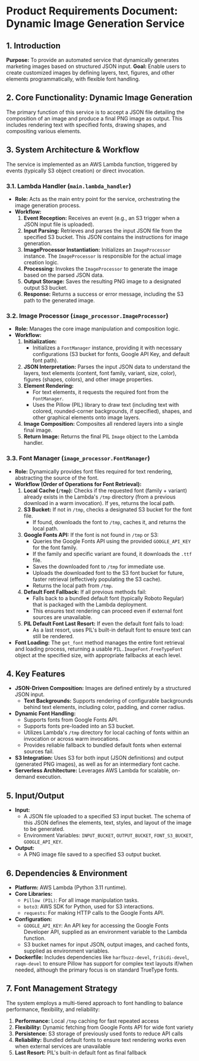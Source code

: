 # Product Requirements Document: Dynamic Image Generation Service

## 1. Introduction

**Purpose:** To provide an automated service that dynamically generates marketing images based on structured JSON input.
**Goal:** Enable users to create customized images by defining layers, text, figures, and other elements programmatically, with flexible font handling.

## 2. Core Functionality: Dynamic Image Generation

The primary function of this service is to accept a JSON file detailing the composition of an image and produce a final PNG image as output. This includes rendering text with specified fonts, drawing shapes, and compositing various elements.

## 3. System Architecture & Workflow

The service is implemented as an AWS Lambda function, triggered by events (typically S3 object creation) or direct invocation.

### 3.1. Lambda Handler (`main.lambda_handler`)

-   **Role:** Acts as the main entry point for the service, orchestrating the image generation process.
-   **Workflow:**
    1.  **Event Reception:** Receives an event (e.g., an S3 trigger when a JSON input file is uploaded).
    2.  **Input Parsing:** Retrieves and parses the input JSON file from the specified S3 bucket. This JSON contains the instructions for image generation.
    3.  **ImageProcessor Instantiation:** Initializes an `ImageProcessor` instance. The `ImageProcessor` is responsible for the actual image creation logic.
    4.  **Processing:** Invokes the `ImageProcessor` to generate the image based on the parsed JSON data.
    5.  **Output Storage:** Saves the resulting PNG image to a designated output S3 bucket.
    6.  **Response:** Returns a success or error message, including the S3 path to the generated image.

### 3.2. Image Processor (`image_processor.ImageProcessor`)

-   **Role:** Manages the core image manipulation and composition logic.
-   **Workflow:**
    1.  **Initialization:**
        -   Initializes a `FontManager` instance, providing it with necessary configurations (S3 bucket for fonts, Google API Key, and default font path).
    2.  **JSON Interpretation:** Parses the input JSON data to understand the layers, text elements (content, font family, variant, size, color), figures (shapes, colors), and other image properties.
    3.  **Element Rendering:**
        -   For text elements, it requests the required font from the `FontManager`.
        -   Uses the Pillow (PIL) library to draw text (including text with colored, rounded-corner backgrounds, if specified), shapes, and other graphical elements onto image layers.
    4.  **Image Composition:** Composites all rendered layers into a single final image.
    5.  **Return Image:** Returns the final PIL `Image` object to the Lambda handler.

### 3.3. Font Manager (`image_processor.FontManager`)

-   **Role:** Dynamically provides font files required for text rendering, abstracting the source of the font.
-   **Workflow (Order of Operations for Font Retrieval):**
    1.  **Local Cache (`/tmp`):** Checks if the requested font (family + variant) already exists in the Lambda's `/tmp` directory (from a previous download in a warm invocation). If yes, returns the local path.
    2.  **S3 Bucket:** If not in `/tmp`, checks a designated S3 bucket for the font file.
        -   If found, downloads the font to `/tmp`, caches it, and returns the local path.
    3.  **Google Fonts API:** If the font is not found in `/tmp` or S3:
        -   Queries the Google Fonts API using the provided `GOOGLE_API_KEY` for the font family.
        -   If the family and specific variant are found, it downloads the `.ttf` file.
        -   Saves the downloaded font to `/tmp` for immediate use.
        -   Uploads the downloaded font to the S3 font bucket for future, faster retrieval (effectively populating the S3 cache).
        -   Returns the local path from `/tmp`.
    4.  **Default Font Fallback:** If all previous methods fail:
        -   Falls back to a bundled default font (typically Roboto Regular) that is packaged with the Lambda deployment.
        -   This ensures text rendering can proceed even if external font sources are unavailable.
    5.  **PIL Default Font Last Resort:** If even the default font fails to load:
        -   As a last resort, uses PIL's built-in default font to ensure text can still be rendered.
-   **Font Loading:** The `get_font` method manages the entire font retrieval and loading process, returning a usable `PIL.ImageFont.FreeTypeFont` object at the specified size, with appropriate fallbacks at each level.

## 4. Key Features

-   **JSON-Driven Composition:** Images are defined entirely by a structured JSON input.
    -   **Text Backgrounds:** Supports rendering of configurable backgrounds behind text elements, including color, padding, and corner radius.
-   **Dynamic Font Handling:**
    -   Supports fonts from Google Fonts API.
    -   Supports fonts pre-loaded into an S3 bucket.
    -   Utilizes Lambda's `/tmp` directory for local caching of fonts within an invocation or across warm invocations.
    -   Provides reliable fallback to bundled default fonts when external sources fail.
-   **S3 Integration:** Uses S3 for both input (JSON definitions) and output (generated PNG images), as well as for an intermediary font cache.
-   **Serverless Architecture:** Leverages AWS Lambda for scalable, on-demand execution.

## 5. Input/Output

-   **Input:**
    -   A JSON file uploaded to a specified S3 input bucket. The schema of this JSON defines the elements, text, styles, and layout of the image to be generated.
    -   Environment Variables: `INPUT_BUCKET`, `OUTPUT_BUCKET`, `FONT_S3_BUCKET`, `GOOGLE_API_KEY`.
-   **Output:**
    -   A PNG image file saved to a specified S3 output bucket.

## 6. Dependencies & Environment

-   **Platform:** AWS Lambda (Python 3.11 runtime).
-   **Core Libraries:**
    -   `Pillow (PIL)`: For all image manipulation tasks.
    -   `boto3`: AWS SDK for Python, used for S3 interactions.
    -   `requests`: For making HTTP calls to the Google Fonts API.
-   **Configuration:**
    -   `GOOGLE_API_KEY`: An API key for accessing the Google Fonts Developer API, supplied as an environment variable to the Lambda function.
    -   S3 bucket names for input JSON, output images, and cached fonts, supplied as environment variables.
-   **Dockerfile:** Includes dependencies like `harfbuzz-devel`, `fribidi-devel`, `raqm-devel` to ensure Pillow has support for complex text layouts if/when needed, although the primary focus is on standard TrueType fonts.

## 7. Font Management Strategy

The system employs a multi-tiered approach to font handling to balance performance, flexibility, and reliability:

1. **Performance:** Local `/tmp` caching for fast repeated access
2. **Flexibility:** Dynamic fetching from Google Fonts API for wide font variety
3. **Persistence:** S3 storage of previously used fonts to reduce API calls
4. **Reliability:** Bundled default fonts to ensure text rendering works even when external services are unavailable
5. **Last Resort:** PIL's built-in default font as final fallback
